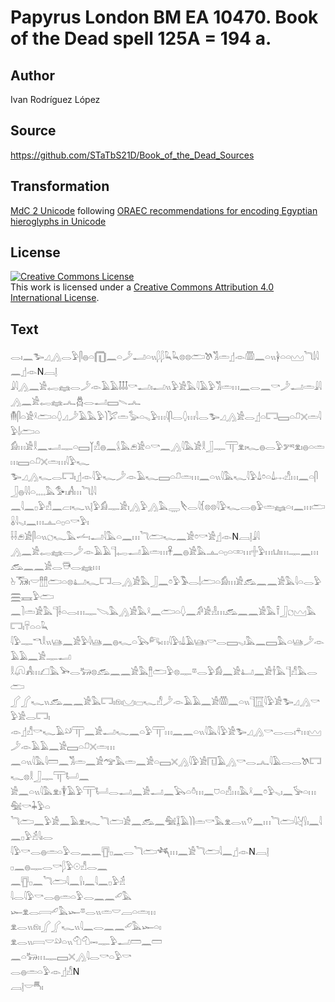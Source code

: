 # Papyrus London BM EA 10470. Book of the Dead spell 125A = 194 a.

## Author 

Ivan Rodríguez López

## Source 

https://github.com/STaTbS21D/Book_of_the_Dead_Sources

## Transformation 

[MdC 2 Unicode](https://statbs21d.github.io/mdc2unicode.html) following [ORAEC recommendations for encoding Egyptian hieroglyphs in Unicode](https://github.com/oraec/recommendations-encoding-hieroglyphs)

## License 

<a rel="license" href="http://creativecommons.org/licenses/by/4.0/"><img alt="Creative Commons License" style="border-width:0" src="https://i.creativecommons.org/l/by/4.0/88x31.png" /></a><br />This work is licensed under a <a rel="license" href="http://creativecommons.org/licenses/by/4.0/">Creative Commons Attribution 4.0 International License</a>.

## Text 

<hiero><rubrum>𓂋𓏤𓈖𓅧𓈎𓂻𓂋</rubrum>𓅱𓋴𓐍𓏏𓉧𓈖𓏏𓌳𓂝𓏏𓏭𓆄𓆄𓆗𓆗𓊖𓊖<rubrum>𓂧𓌗𓀢𓏛</rubrum>𓊨𓁹𓏃𓈖𓏏𓏭𓋀𓏏𓏏𓈉<rubrum>𓆓𓌃𓇋𓈖</rubrum>𓊨𓁹N𓐙𓊤<br>
𓇍𓇋𓂻𓈖𓀀𓉻𓈐𓂋𓌳𓁹𓄿𓄿𓄤𓄤𓄤𓎡𓂝𓏤𓂝𓏭𓅱𓀀𓅓𓇋𓄿𓅱𓀢𓏛𓏥𓈖𓂋𓈖𓎡𓌳𓂝𓏛𓇍𓇋𓂻𓈖𓀀𓉻𓈐𓂜𓆣𓂋𓂝𓈙𓇫𓂜<br>
𓄟𓋴𓏏𓀀𓍲𓂧𓏏𓆭𓈎𓌳𓄿𓅓𓅱𓌙𓅯𓏛𓅭𓏏𓈅𓅱𓏥𓇋𓋴𓂋𓆭𓏥𓇋𓂋𓅧𓈎𓂻𓀀𓂋𓊨𓏏𓉐𓈙𓏏𓍔𓏴𓏛𓇋𓅱𓌃𓂧𓏏<br>
𓀁𓏥𓀀𓎛𓈖𓂝𓊃𓏏𓈙𓉽𓀭𓐍𓈖𓌰𓅓𓂉𓀀𓏏𓎡𓈖𓂻𓇋𓅓𓀀𓎛𓃀𓊃𓋳𓁷𓏤𓆑𓐍𓂋𓅱𓀒𓁷𓏤𓐍𓏏𓏛𓏥𓈙𓏏𓍔𓏴𓏛𓏥𓇋𓅱𓆑<br>
𓅧𓈎𓂻𓆑𓂋𓉐𓏤𓊨𓁹𓇋𓅱𓆑𓌳𓁹𓄿𓆑𓈙𓏏𓍔𓏛𓏥𓈖𓏏𓏭𓇋𓅓𓆑𓇋𓅱𓍑𓏌𓏏𓍑𓐖𓀭𓏥𓈖𓏏𓋴𓃀𓐍𓇋𓇋𓏏𓈒𓈒𓈒𓈒𓅓𓅜𓏤𓀻𓏥𓆓𓌃𓇋<br>
𓈖𓇋𓈖𓊪𓅱𓀭𓈖𓐞𓏤𓆑𓏭𓊤𓅱𓀁𓊃𓀀𓏤𓂻𓅱𓂻𓅓𓇾𓌸𓂋𓇋𓆴𓊖𓊖𓇋𓅱𓆑𓂋𓐍𓅱𓏛𓈐𓏏𓏤𓈖𓏥𓂧𓏇𓇋𓈅𓏤𓈖𓏥𓊵𓏏𓊪𓏏𓎡𓅱𓏤<br>
𓌢𓌢𓂉𓀀𓋴𓏏𓏭𓐎𓆑𓅓𓌡𓏤𓂝𓇋𓅓𓏏𓈖𓏥𓆓𓂧𓆑𓈖𓀀𓏌𓎡𓀀𓊨𓁹N𓐙𓊤𓇍𓇋<br>
𓂻𓈖𓀀𓉻𓈐𓂋𓌳𓁹𓄿𓄿𓊹𓉻𓂝𓄿𓏛𓏥𓋹𓈖𓐍𓀀𓅓𓊵𓏏𓊪𓏏𓏒𓏥𓏶𓅱𓏥𓂓𓏤𓏥𓊃𓈖𓏥𓃹𓈖𓈖𓀀𓂋𓇥𓂋𓈐𓏥<br>
𓊸𓃝𓏤𓎟𓊽𓊽𓂧𓏏𓊖𓂞𓆑𓉐𓂋𓂻𓀀𓅓𓃀𓈖𓏌𓅱𓅣𓂋𓌃𓂧𓏏𓀁𓏥𓀀𓃹𓈖𓈖𓀀𓅓𓇋𓏏𓂋𓅱𓈗𓈘𓅱𓂧<br>
𓈖𓍘𓏛𓀀𓅓𓊹𓌢𓏏𓂋𓏥𓊃𓌫𓅓𓂻𓀀𓅓𓍲𓈖𓂧𓏏𓆭𓈖𓀔𓀀𓁐𓏥𓃹𓈖𓈖𓀀𓅓𓍋𓃀𓐎𓈉𓅓𓉐𓏤𓄜𓏏𓏏𓆗<br>
𓇋𓅱𓊃𓎔𓎛𓏭𓊞𓈖𓀀𓅱𓇋𓊞𓈖𓐍𓆑𓏏𓅂𓀐𓏥𓇋𓅱𓏤𓍑𓄿𓊞𓏤𓎡𓂋𓈙𓈅𓏤𓅓𓈖𓈙𓅓𓏏𓊞𓌳𓁹𓄿𓄿𓈖𓀀𓊃𓂝<br>
𓎛𓋨𓀻𓏥𓆎𓅓𓅨𓂋𓃽𓊖𓃹𓈖𓈖𓀀𓅓𓊽𓂧𓅱𓊖𓊃𓎼𓂋𓅱𓀁𓈖𓀀𓂞𓈖𓀀𓌂𓅓𓊹𓀭𓅓𓂋𓂧<br>
𓂾𓂾𓆑𓏭𓃹𓈖𓈖𓀀𓅓𓉐𓏤𓁶𓏤𓈋𓏤𓊌𓆑𓀭𓌳𓁹𓄿𓄿𓈖𓀀𓏃𓈖𓏏𓏭𓊹𓉱𓇋𓅱𓀀𓅧𓈎𓂻𓎡𓅱𓀀𓂋𓉐𓏤<br>
𓁹𓊨𓀭𓎡𓆑𓄿𓄖𓋳𓈖𓀀𓂝𓆑𓈖𓏏𓅱𓋳𓏥𓈖𓈖𓏏𓏭𓇋𓅓𓇋𓅱𓀀𓅧𓈎𓂻𓎡𓂋𓂋𓏤𓍬𓏥𓈉𓌳𓁹𓄿𓄿𓈖𓀀𓈙𓏏𓍔𓏴𓏛𓏥<br>
𓈖𓏏𓏭𓇋𓅓𓇋𓏠𓈖𓀢𓏛𓈖𓀀𓅠𓅓𓏛𓈖𓀀𓏏𓈙𓏴𓂻𓇋𓅱𓀀𓉔𓄿𓂻𓎡𓂋𓂜𓇋𓄿𓂋𓂋𓌗𓉐𓆑𓊖𓎛𓃀𓊃𓋳𓂡𓈖<br>
𓀀𓈖𓏏𓏭𓇋𓅓𓁷𓏤𓇉𓄿𓅱𓋳𓂡𓂋𓂝𓈖𓀀𓂝𓈖𓅂𓏏𓏊𓏥𓈖𓈞𓏏𓀭𓏥𓅓𓍲𓈖𓏌𓅱𓈅𓏤𓈖𓅚𓏏𓏥𓅕𓎡𓇓𓅱𓏏<br>
𓆓𓂧𓈖𓅱𓀀𓈖𓄿𓁷𓏤𓆑𓆓𓂧𓀀𓈖𓃹𓈖𓅕𓆼𓄿𓌙𓌙𓏛𓎡𓅓𓁷𓂋𓏭𓄣𓈖𓏥<rubrum>𓆓𓂧𓇋𓋔</rubrum>𓍛𓏤𓈖𓇋𓈖𓊪𓅱𓁢𓇋𓏤𓂋<br>
𓇋𓅱𓎡𓂋𓐍𓏛𓏏𓅱𓂋𓈖𓈖𓊀𓊪𓈖𓂋𓆓𓂧𓆈𓏥𓈖𓀀𓆓𓂧𓇋𓈖𓊨𓁹N𓐙𓊤<br>
𓊪𓈖𓐍𓊃𓂋𓎡𓆄𓅱𓇳𓀭𓂋𓈖<br>
𓈖𓊀𓊪𓈖<rubrum>𓆓𓂧𓇋𓈖</rubrum>𓍛𓏤𓈖𓇋𓈖𓊪𓅱𓁢<br>
𓇋𓂋𓇋𓅱𓎡𓂋𓐍𓏛𓏏𓅱𓂋𓈖𓈖𓄔𓅓<br>
𓆱𓁷𓂋𓇯𓄔𓅓𓆱𓎼𓂋𓏭𓏛𓎟𓐙𓏏𓏛𓏥<br>
𓁷𓂋𓏭𓁶𓏤𓂾𓂾𓆑𓏭𓇋𓈖𓂋𓈖𓈖𓄔𓅓𓆱𓏏𓏤<br>
𓁷𓂋𓏭𓇯𓎟𓄖𓏏𓏭𓄇𓄇𓋭𓊃𓅱𓂝𓏠𓈖𓏠<br>
𓈖𓏏𓃽𓏥𓊃𓈙𓏴𓂻𓇋𓂋𓎡𓏏𓅱𓎡<br>
𓂋𓐍𓏛𓏏𓅱𓁹𓊨𓀭N<br>
𓐙𓊤𓎟𓄪𓏤<br></hiero>